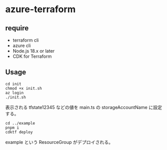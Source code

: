 # azure-terraform

## require

- terraform cli
- azure cli
- Node.js 18.x or later
- CDK for Terraform

## Usage

```shell
cd init
chmod +x init.sh
az login
./init.sh
```

表示される tfstate12345 などの値を main.ts の storageAccountName に設定する。

```shell
cd ../example
pnpm i
cdktf deploy
```

example という ResourceGroup がデプロイされる。
